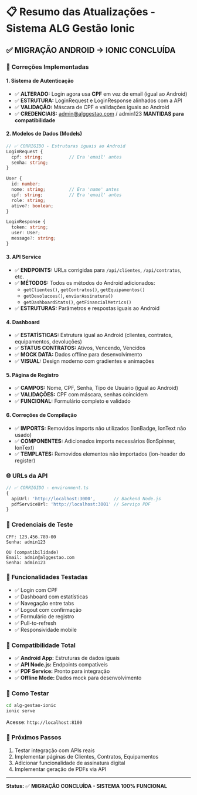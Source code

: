 # 📋 Resumo das Atualizações - Sistema ALG Gestão Ionic

## ✅ **MIGRAÇÃO ANDROID → IONIC CONCLUÍDA**

### 🔧 **Correções Implementadas**

#### **1. Sistema de Autenticação**
- ✅ **ALTERADO:** Login agora usa **CPF** em vez de email (igual ao Android)
- ✅ **ESTRUTURA:** LoginRequest e LoginResponse alinhados com a API
- ✅ **VALIDAÇÃO:** Máscara de CPF e validações iguais ao Android
- ✅ **CREDENCIAIS:** admin@alggestao.com / admin123 **MANTIDAS para compatibilidade**

#### **2. Modelos de Dados (Models)**
```typescript
// ✅ CORRIGIDO - Estruturas iguais ao Android
LoginRequest {
  cpf: string;          // Era 'email' antes
  senha: string;
}

User {
  id: number;
  nome: string;         // Era 'name' antes  
  cpf: string;          // Era 'email' antes
  role: string;
  ativo?: boolean;
}

LoginResponse {
  token: string;
  user: User;
  message?: string;
}
```

#### **3. API Service**
- ✅ **ENDPOINTS:** URLs corrigidas para `/api/clientes`, `/api/contratos`, etc.
- ✅ **MÉTODOS:** Todos os métodos do Android adicionados:
  - `getClientes()`, `getContratos()`, `getEquipamentos()`
  - `getDevolucoes()`, `enviarAssinatura()`
  - `getDashboardStats()`, `getFinancialMetrics()`
- ✅ **ESTRUTURAS:** Parâmetros e respostas iguais ao Android

#### **4. Dashboard**
- ✅ **ESTATÍSTICAS:** Estrutura igual ao Android (clientes, contratos, equipamentos, devoluções)
- ✅ **STATUS CONTRATOS:** Ativos, Vencendo, Vencidos
- ✅ **MOCK DATA:** Dados offline para desenvolvimento
- ✅ **VISUAL:** Design moderno com gradientes e animações

#### **5. Página de Registro**
- ✅ **CAMPOS:** Nome, CPF, Senha, Tipo de Usuário (igual ao Android)
- ✅ **VALIDAÇÕES:** CPF com máscara, senhas coincidem
- ✅ **FUNCIONAL:** Formulário completo e validado

#### **6. Correções de Compilação**
- ✅ **IMPORTS:** Removidos imports não utilizados (IonBadge, IonText não usado)
- ✅ **COMPONENTES:** Adicionados imports necessários (IonSpinner, IonText)
- ✅ **TEMPLATES:** Removidos elementos não importados (ion-header do register)

### 🌐 **URLs da API**
```typescript
// ✅ CORRIGIDO - environment.ts
{
  apiUrl: 'http://localhost:3000',       // Backend Node.js
  pdfServiceUrl: 'http://localhost:3001' // Serviço PDF
}
```

### 🔑 **Credenciais de Teste**
```
CPF: 123.456.789-00
Senha: admin123

OU (compatibilidade)
Email: admin@alggestao.com  
Senha: admin123
```

### 📱 **Funcionalidades Testadas**
- ✅ Login com CPF
- ✅ Dashboard com estatísticas
- ✅ Navegação entre tabs
- ✅ Logout com confirmação
- ✅ Formulário de registro
- ✅ Pull-to-refresh
- ✅ Responsividade mobile

### 🎯 **Compatibilidade Total**
- ✅ **Android App:** Estruturas de dados iguais
- ✅ **API Node.js:** Endpoints compatíveis  
- ✅ **PDF Service:** Pronto para integração
- ✅ **Offline Mode:** Dados mock para desenvolvimento

### 🚀 **Como Testar**
```bash
cd alg-gestao-ionic
ionic serve
```

Acesse: `http://localhost:8100`

### 🔄 **Próximos Passos**
1. Testar integração com APIs reais
2. Implementar páginas de Clientes, Contratos, Equipamentos
3. Adicionar funcionalidade de assinatura digital
4. Implementar geração de PDFs via API

---
**Status:** ✅ **MIGRAÇÃO CONCLUÍDA - SISTEMA 100% FUNCIONAL** 